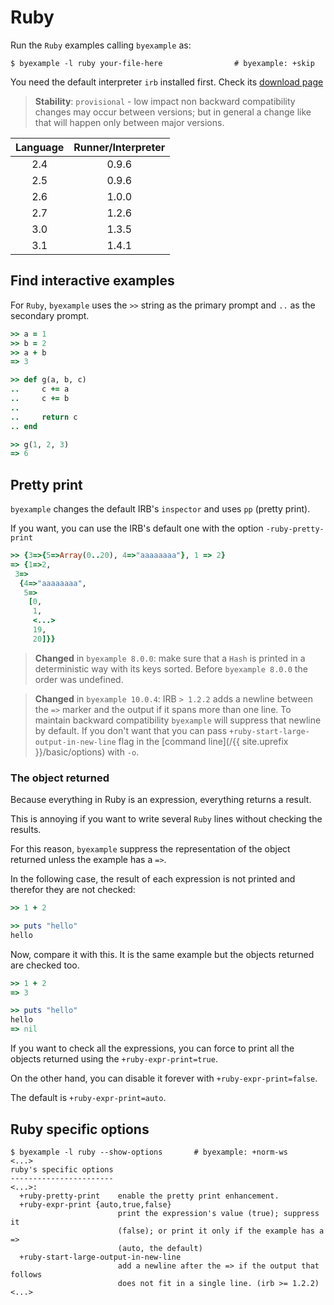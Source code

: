 # Ruby

Run the `Ruby` examples calling `byexample` as:

```shell
$ byexample -l ruby your-file-here                # byexample: +skip
```

You need the default interpreter ``irb`` installed first.
Check its [download page](https://www.ruby-lang.org/en/downloads/)

> **Stability**: ``provisional`` - low impact non backward compatibility
> changes may occur between versions; but in general a change like that
> will happen only between major versions.

<!-- matrix CI begin -->

| Language   | Runner/Interpreter   |
|:----------:|:--------------------:|
| 2.4        | 0.9.6                |
| 2.5        | 0.9.6                |
| 2.6        | 1.0.0                |
| 2.7        | 1.2.6                |
| 3.0        | 1.3.5                |
| 3.1        | 1.4.1                |

<!-- matrix CI end -->

## Find interactive examples

For ``Ruby``, ``byexample`` uses the ``>>`` string as the primary prompt
and ``..`` as the secondary prompt.


```ruby
>> a = 1
>> b = 2
>> a + b
=> 3

>> def g(a, b, c)
..     c += a
..     c += b
..
..     return c
.. end

>> g(1, 2, 3)
=> 6
```

## Pretty print

``byexample`` changes the default IRB's ``inspector`` and uses ``pp``
(pretty print).

If you want, you can use the IRB's default one with
the option ``-ruby-pretty-print``

```ruby
>> {3=>{5=>Array(0..20), 4=>"aaaaaaaa"}, 1 => 2}
=> {1=>2,
 3=>
  {4=>"aaaaaaaa",
   5=>
    [0,
     1,
     <...>
     19,
     20]}}
```

> **Changed** in ``byexample 8.0.0``: make sure that a ``Hash``
> is printed in a deterministic way with its keys sorted.
> Before ``byexample 8.0.0`` the order was undefined.

> **Changed** in `byexample 10.0.4`: IRB `> 1.2.2` adds a newline
> between the `=>` marker and the output if it spans more than one line.
> To maintain backward compatibility `byexample` will suppress that
> newline by default.
> If you don't want that you can pass `+ruby-start-large-output-in-new-line`
> flag in the [command line](/{{ site.uprefix }}/basic/options) with `-o`.

### The object returned

Because everything in Ruby is an expression, everything returns a result.

This is annoying if you want to write several ``Ruby`` lines without checking
the results.

For this reason, ``byexample`` suppress the representation of the object
returned unless the example has a ``=>``.

In the following case, the result of each expression is not printed and
therefor they are not checked:

```ruby
>> 1 + 2

>> puts "hello"
hello
```

Now, compare it with this. It is the same example but the objects returned
are checked too.

```ruby
>> 1 + 2
=> 3

>> puts "hello"
hello
=> nil
```

If you want to check all the expressions, you can force to print all the
objects returned using the ``+ruby-expr-print=true``.

On the other hand, you can disable it forever
with ``+ruby-expr-print=false``.

The default is ``+ruby-expr-print=auto``.

## Ruby specific options

```
$ byexample -l ruby --show-options       # byexample: +norm-ws
<...>
ruby's specific options
-----------------------
<...>:
  +ruby-pretty-print    enable the pretty print enhancement.
  +ruby-expr-print {auto,true,false}
                        print the expression's value (true); suppress it
                        (false); or print it only if the example has a =>
                        (auto, the default)
  +ruby-start-large-output-in-new-line
                        add a newline after the => if the output that follows
                        does not fit in a single line. (irb >= 1.2.2)
<...>
```
